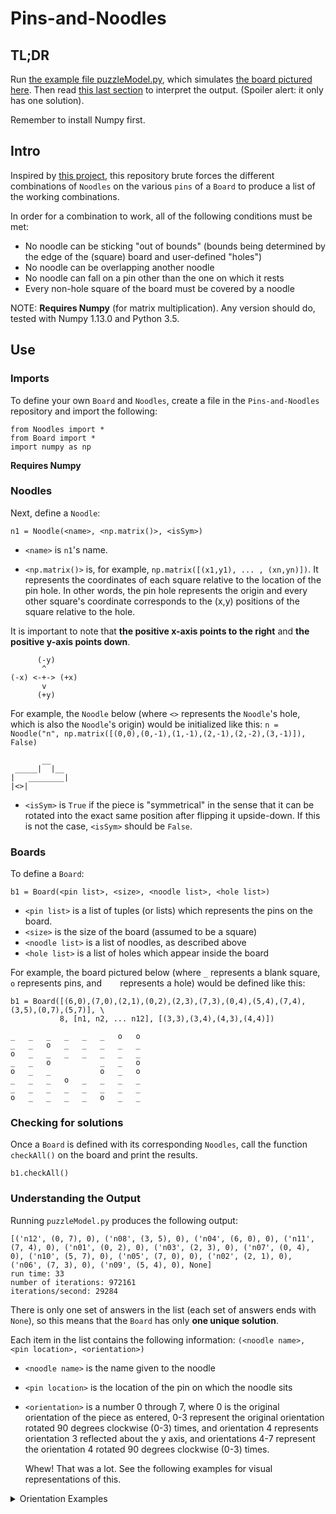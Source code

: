 # Pins-and-Noodles
## TL;DR

Run [the example file puzzleModel.py](puzzleModel.py), which simulates [the board pictured here](pins%20and%20noodles.jpg). Then read [this last section](#understanding-the-output) to interpret the output. (Spoiler alert: it only has one solution). 

Remember to install Numpy first.

## Intro

Inspired by [this project](pins%20and%20noodles.jpg), this repository brute forces the different combinations of `Noodles` on the various `pins` of a `Board` to produce a list of the working combinations.

In order for a combination to work, all of the following conditions must be met:
 - No noodle can be sticking "out of bounds" 
   (bounds being determined by the edge of the (square) board and user-defined "holes")
 - No noodle can be overlapping another noodle
 - No noodle can fall on a pin other than the one on which it rests
 - Every non-hole square of the board must be covered by a noodle
 
 NOTE: **Requires Numpy** (for matrix multiplication). Any version should do, tested with Numpy 1.13.0 and Python 3.5.
 
 ## Use
 
 ### Imports
 
 To define your own `Board` and `Noodles`, create a file in the `Pins-and-Noodles` repository and import the following:
 ```
 from Noodles import *
 from Board import *
 import numpy as np
 ```
 **Requires Numpy**
 ### Noodles
 
 Next, define a `Noodle`:
 ```
 n1 = Noodle(<name>, <np.matrix()>, <isSym>)
 ```
  - `<name>` is `n1`'s name.
 
  - `<np.matrix()>` is, for example, `np.matrix([(x1,y1), ... , (xn,yn)])`. It represents the coordinates of each square relative to the location of the pin hole. In other words, the pin hole represents the origin and every other square's coordinate corresponds to the (x,y) positions of the square relative to the hole. 
  
  It is important to note that **the positive x-axis points to the right** and **the positive y-axis points down**. 
  
  ```
        (-y)
         ^
(-x) <-+-> (+x)
         v
        (+y)
  ```
  
  For example, the `Noodle` below (where `<>` represents the `Noodle`'s hole, which is also the `Noodle`'s origin)  would be initialized like this: `n = Noodle("n", np.matrix([(0,0),(0,-1),(1,-1),(2,-1),(2,-2),(3,-1)]), False)`
 ```
        __ 
  _____|  |__ 
 |   ________|
 |<>| 
 ```
 
  - `<isSym>` is `True` if the piece is "symmetrical" in the sense that it can be rotated into the exact same position after flipping it upside-down. If this is not the case, `<isSym>` should be `False`.
  ### Boards
  To define a `Board`:
  ```
  b1 = Board(<pin list>, <size>, <noodle list>, <hole list>)
  ```
   - `<pin list>` is a list of tuples (or lists) which represents the pins on the board. 
   - `<size>` is the size of the board (assumed to be a square)
   - `<noodle list>` is a list of noodles, as described above
   - `<hole list>` is a list of holes which appear inside the board
   
   For example, the board pictured below (where ` _ ` represents a blank square, ` o ` represents pins, and `   ` represents a hole) would be defined like this: 
   ```
   b1 = Board([(6,0),(7,0),(2,1),(0,2),(2,3),(7,3),(0,4),(5,4),(7,4),(3,5),(0,7),(5,7)], \
              8, [n1, n2, ... n12], [(3,3),(3,4),(4,3),(4,4)])
   ```
   ```
_	_	_	_	_	_	o	o	
_	_	o	_	_	_	_	_	
o	_	_	_	_	_	_	_	
_	_	o	 	 	_	_	o	
o	_	_	 	 	o	_	o	
_	_	_	o	_	_	_	_	
_	_	_	_	_	_	_	_	
o	_	_	_	_	o	_	_
```
### Checking for solutions
 Once a `Board` is defined with its corresponding `Noodles`, call the function `checkAll()` on the board and print the results.
 ```
 b1.checkAll()
 ```
 
### Understanding the Output
  Running `puzzleModel.py` produces the following output:
  ```
[('n12', (0, 7), 0), ('n08', (3, 5), 0), ('n04', (6, 0), 0), ('n11', (7, 4), 0), ('n01', (0, 2), 0), ('n03', (2, 3), 0), ('n07', (0, 4), 0), ('n10', (5, 7), 0), ('n05', (7, 0), 0), ('n02', (2, 1), 0), ('n06', (7, 3), 0), ('n09', (5, 4), 0), None]
run time: 33
number of iterations: 972161
iterations/second: 29284
  ```
  There is only one set of answers in the list (each set of answers ends with `None`), so this means that the `Board` has only **one unique solution**.
  
  Each item in the list contains the following information: `(<noodle name>, <pin location>, <orientation>)`
  - `<noodle name>` is the name given to the noodle
  - `<pin location>` is the location of the pin on which the noodle sits
  - `<orientation>` is a number 0 through 7, where 0 is the original orientation of the piece as entered, 0-3 represent the original orientation rotated 90 degrees clockwise (0-3) times, and orientation 4 represents orientation 3 reflected about the y axis, and orientations 4-7 represent the orientation 4 rotated 90 degrees clockwise (0-3) times.
  
    Whew! That was a lot. See the following examples for visual representations of this.
  <details>
 <summary>Orientation Examples</summary>
 
  orientation 0:
 ```
        __
  _____|  |__
 |   ________|
 |<>|
 ```
 
  orientation 1:
 ```
  _____
 |<>   |__
    |   __|
    |__|
 ```
 
   orientation 2:
 ```
  ______|<>|
 |__    ___|
    |__|
 ```
 
   orientation 3:
 ```
     __
  __|  |
 |__   |__
    |___<>|
 ```
 
   orientation 4:
 ```
     __
    |  |__
  __|   __|
 |<> __|
 ```

   orientation 5:
 ```
 |<>|______
 |__    ___|
    |__|
 ```
  orientation 6:
 ```
     _____
  __|   <>|
 |__   |
    |__|
 ```
   orientation 7:
 ```
     __
  __|  |__
 |_____   |
       |<>|
 ```
</details>
  
